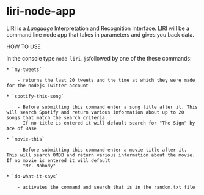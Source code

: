 # liri-node-app
LIRI is a _Language_ Interpretation and Recognition Interface. LIRI will be a command line node app that takes in parameters and gives you back data.

HOW TO USE

In the console type `node liri.js`followed by one of the these commands:

    * `my-tweets`
		
		- returns the last 20 tweets and the time at which they were made for the nodejs Twitter account

    * `spotify-this-song`

		- Before submitting this command enter a song title after it. This will search Spotify and return various information about up to 20 songs that match the search criteria.
		  If no title is entered it will default search for "The Sign" by Ace of Base
		
    * `movie-this`
		
		- Before submitting this command enter a movie title after it. This will search OMDB and return various information about the movie. If no movie is entered it will default
		  "Mr. Nobody"
		
    * `do-what-it-says`
	
		- activates the command and search that is in the random.txt file